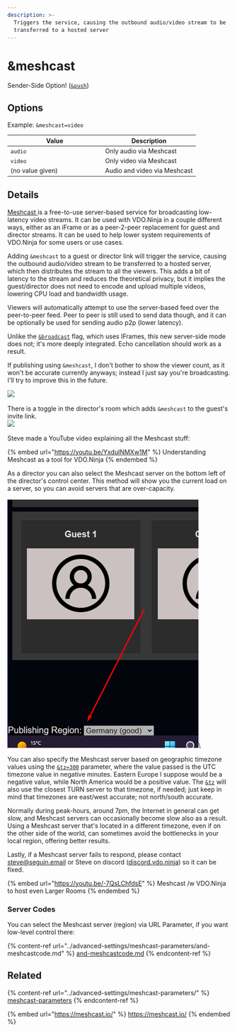 ```yaml
---
description: >-
  Triggers the service, causing the outbound audio/video stream to be
  transferred to a hosted server
---
```


# \&meshcast

Sender-Side Option! ([`&push`](../source-settings/push.md))

## Options

Example: `&meshcast=video`

<table><thead><tr><th width="200">Value</th><th>Description</th></tr></thead><tbody><tr><td><code>audio</code></td><td>Only audio via Meshcast</td></tr><tr><td><code>video</code></td><td>Only video via Meshcast</td></tr><tr><td>(no value given)</td><td>Audio and video via Meshcast</td></tr></tbody></table>

## Details

[Meshcast ](https://meshcast.io/)is a free-to-use server-based service for broadcasting low-latency video streams. It can be used with VDO.Ninja in a couple different ways, either as an iFrame or as a peer-2-peer replacement for guest and director streams. It can be used to help lower system requirements of VDO.Ninja for some users or use cases.

Adding `&meshcast` to a guest or director link will trigger the service, causing the outbound audio/video stream to be transferred to a hosted server, which then distributes the stream to all the viewers. This adds a bit of latency to the stream and reduces the theoretical privacy, but it implies the guest/director does not need to encode and upload multiple videos, lowering CPU load and bandwidth usage.

Viewers will automatically attempt to use the server-based feed over the peer-to-peer feed. Peer to peer is still used to send data though, and it can be optionally be used for sending audio p2p (lower latency).

Unlike the [`&broadcast`](../advanced-settings/view-parameters/broadcast.md) flag, which uses IFrames, this new server-side mode does not; it's more deeply integrated. Echo cancellation should work as a result.

If publishing using `&meshcast`, I don't bother to show the viewer count, as it won't be accurate currently anyways; instead I just say you're broadcasting. I'll try to improve this in the future.

![](<../.gitbook/assets/image (93) (1) (1) (1).png>)

There is a toggle in the director's room which adds `&meshcast` to the guest's invite link.\
![](<../.gitbook/assets/image (105) (1).png>)

Steve made a YouTube video explaining all the Meshcast stuff:

{% embed url="https://youtu.be/YxduINMXw1M" %}
Understanding Meshcast as a tool for VDO.Ninja
{% endembed %}

As a director you can also select the Meshcast server on the bottom left of the director's control center. This method will show you the current load on a server, so you can avoid servers that are over-capacity.\
\
![](<../.gitbook/assets/image (2) (3) (1) (1).png>)\


You can also specify the Meshcast server based on geographic timezone values using the [`&tz=300`](and-tz.md) parameter, where the value passed is the UTC timezone value in negative minutes. Eastern Europe I suppose would be a negative value, while North America would be a positive value. The [`&tz`](and-tz.md) will also use the closest TURN server to that timezone, if needed; just keep in mind that timezones are east/west accurate; not north/south accurate.

Normally during peak-hours, around 7pm, the Internet in general can get slow, and Meshcast servers can occasionally become slow also as a result. Using a Meshcast server that's located in a different timezone, even if on the other side of the world, can sometimes avoid the bottlenecks in your local region, offering better results.

Lastly, if a Meshcast server fails to respond, please contact steve@seguin.email or Steve on discord ([discord.vdo.ninja](https://discord.com/invite/cKkj5nN8pH)) so it can be fixed.

{% embed url="https://youtu.be/-7QsLChfdsE" %}
Meshcast /w VDO.Ninja to host even Larger Rooms
{% endembed %}

### Server Codes

You can select the Meshcast server (region) via URL Parameter, if you want low-level control there:

{% content-ref url="../advanced-settings/meshcast-parameters/and-meshcastcode.md" %}
[and-meshcastcode.md](../advanced-settings/meshcast-parameters/and-meshcastcode.md)
{% endcontent-ref %}

## Related

{% content-ref url="../advanced-settings/meshcast-parameters/" %}
[meshcast-parameters](../advanced-settings/meshcast-parameters/)
{% endcontent-ref %}

{% embed url="https://meshcast.io/" %}
https://meshcast.io/
{% endembed %}
